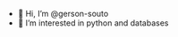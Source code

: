 - 👋 Hi, I’m @gerson-souto
- 👀 I’m interested in python and databases
<!---
gerson-souto/gerson-souto is a ✨ special ✨ repository because its `README.md` (this file) appears on your GitHub profile.
You can click the Preview link to take a look at your changes.
--->
